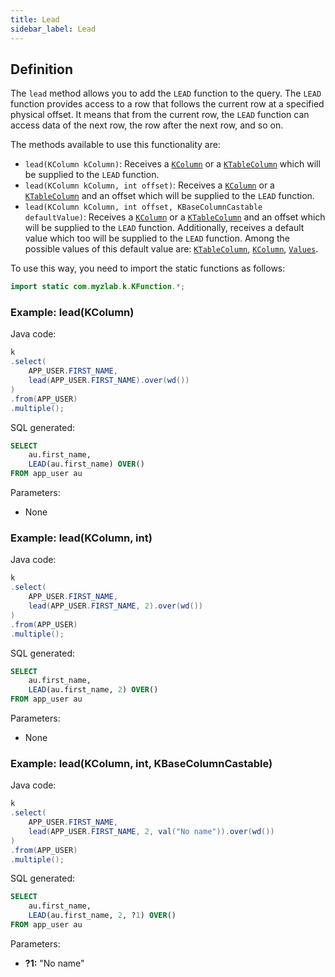 ```yaml
---
title: Lead
sidebar_label: Lead
---
```


## Definition

The `lead` method allows you to add the `LEAD` function to the query. The `LEAD` function provides access to a row that follows the current row at a specified physical offset. It means that from the current row, the `LEAD` function can access data of the next row, the row after the next row, and so on.

The methods available to use this functionality are:

- `lead(KColumn kColumn)`: Receives a [`KColumn`](/docs/misc/select-list-values#2-kcolumn) or a [`KTableColumn`](/docs/misc/select-list-values#1-ktablecolumn) which will be supplied to the `LEAD` function.
- `lead(KColumn kColumn, int offset)`: Receives a [`KColumn`](/docs/misc/select-list-values#2-kcolumn) or a [`KTableColumn`](/docs/misc/select-list-values#1-ktablecolumn) and an offset which will be supplied to the `LEAD` function.
- `lead(KColumn kColumn, int offset, KBaseColumnCastable defaultValue)`: Receives a [`KColumn`](/docs/misc/select-list-values#2-kcolumn) or a [`KTableColumn`](/docs/misc/select-list-values#1-ktablecolumn) and an offset which will be supplied to the `LEAD` function. Additionally, receives a default value which too will be supplied to the `LEAD` function. Among the possible values of this default value are: [`KTableColumn`](/docs/misc/select-list-values#1-ktablecolumn), [`KColumn`](/docs/misc/select-list-values#2-kcolumn), [`Values`](/docs/misc/select-list-values#3-values).

To use this way, you need to import the static functions as follows:

```java
import static com.myzlab.k.KFunction.*;
```

### Example: lead(KColumn)

Java code:

```java
k
.select(
    APP_USER.FIRST_NAME,
    lead(APP_USER.FIRST_NAME).over(wd())
)
.from(APP_USER)
.multiple();
```

SQL generated:

```sql
SELECT
    au.first_name,
    LEAD(au.first_name) OVER()
FROM app_user au
```

Parameters:

- None

### Example: lead(KColumn, int)

Java code:

```java
k
.select(
    APP_USER.FIRST_NAME,
    lead(APP_USER.FIRST_NAME, 2).over(wd())
)
.from(APP_USER)
.multiple();
```

SQL generated:

```sql
SELECT
    au.first_name,
    LEAD(au.first_name, 2) OVER()
FROM app_user au
```

Parameters:

- None

### Example: lead(KColumn, int, KBaseColumnCastable)

Java code:

```java
k
.select(
    APP_USER.FIRST_NAME,
    lead(APP_USER.FIRST_NAME, 2, val("No name")).over(wd())
)
.from(APP_USER)
.multiple();
```

SQL generated:

```sql
SELECT
    au.first_name,
    LEAD(au.first_name, 2, ?1) OVER()
FROM app_user au
```

Parameters:

- **?1:** "No name"